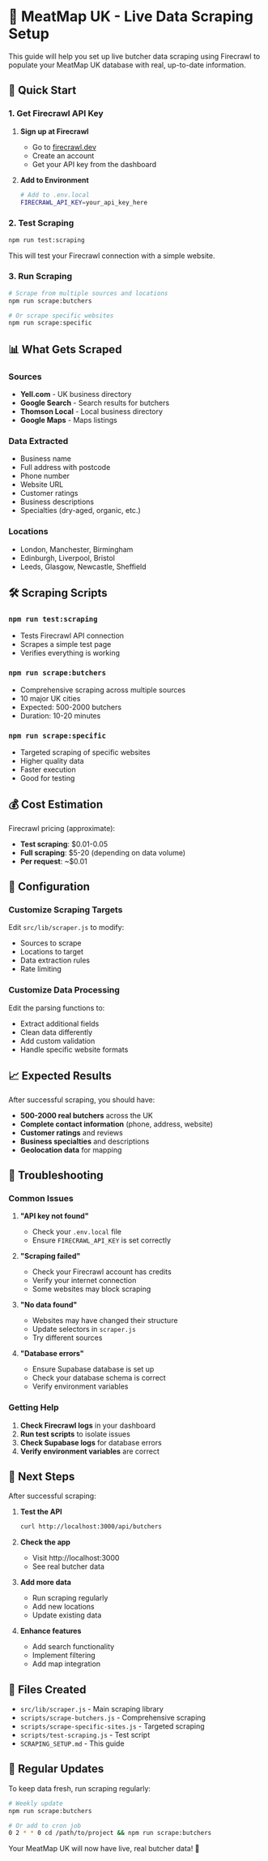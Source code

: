 # 🥩 MeatMap UK - Live Data Scraping Setup

This guide will help you set up live butcher data scraping using Firecrawl to populate your MeatMap UK database with real, up-to-date information.

## 🚀 Quick Start

### 1. Get Firecrawl API Key

1. **Sign up at Firecrawl**
   - Go to [firecrawl.dev](https://firecrawl.dev)
   - Create an account
   - Get your API key from the dashboard

2. **Add to Environment**
   ```bash
   # Add to .env.local
   FIRECRAWL_API_KEY=your_api_key_here
   ```

### 2. Test Scraping

```bash
npm run test:scraping
```

This will test your Firecrawl connection with a simple website.

### 3. Run Scraping

```bash
# Scrape from multiple sources and locations
npm run scrape:butchers

# Or scrape specific websites
npm run scrape:specific
```

## 📊 What Gets Scraped

### Sources
- **Yell.com** - UK business directory
- **Google Search** - Search results for butchers
- **Thomson Local** - Local business directory
- **Google Maps** - Maps listings

### Data Extracted
- Business name
- Full address with postcode
- Phone number
- Website URL
- Customer ratings
- Business descriptions
- Specialties (dry-aged, organic, etc.)

### Locations
- London, Manchester, Birmingham
- Edinburgh, Liverpool, Bristol
- Leeds, Glasgow, Newcastle, Sheffield

## 🛠️ Scraping Scripts

### `npm run test:scraping`
- Tests Firecrawl API connection
- Scrapes a simple test page
- Verifies everything is working

### `npm run scrape:butchers`
- Comprehensive scraping across multiple sources
- 10 major UK cities
- Expected: 500-2000 butchers
- Duration: 10-20 minutes

### `npm run scrape:specific`
- Targeted scraping of specific websites
- Higher quality data
- Faster execution
- Good for testing

## 💰 Cost Estimation

Firecrawl pricing (approximate):
- **Test scraping**: $0.01-0.05
- **Full scraping**: $5-20 (depending on data volume)
- **Per request**: ~$0.01

## 🔧 Configuration

### Customize Scraping Targets

Edit `src/lib/scraper.js` to modify:
- Sources to scrape
- Locations to target
- Data extraction rules
- Rate limiting

### Customize Data Processing

Edit the parsing functions to:
- Extract additional fields
- Clean data differently
- Add custom validation
- Handle specific website formats

## 📈 Expected Results

After successful scraping, you should have:
- **500-2000 real butchers** across the UK
- **Complete contact information** (phone, address, website)
- **Customer ratings** and reviews
- **Business specialties** and descriptions
- **Geolocation data** for mapping

## 🚨 Troubleshooting

### Common Issues

1. **"API key not found"**
   - Check your `.env.local` file
   - Ensure `FIRECRAWL_API_KEY` is set correctly

2. **"Scraping failed"**
   - Check your Firecrawl account has credits
   - Verify your internet connection
   - Some websites may block scraping

3. **"No data found"**
   - Websites may have changed their structure
   - Update selectors in `scraper.js`
   - Try different sources

4. **"Database errors"**
   - Ensure Supabase database is set up
   - Check your database schema is correct
   - Verify environment variables

### Getting Help

1. **Check Firecrawl logs** in your dashboard
2. **Run test scripts** to isolate issues
3. **Check Supabase logs** for database errors
4. **Verify environment variables** are correct

## 🎯 Next Steps

After successful scraping:

1. **Test the API**
   ```bash
   curl http://localhost:3000/api/butchers
   ```

2. **Check the app**
   - Visit http://localhost:3000
   - See real butcher data

3. **Add more data**
   - Run scraping regularly
   - Add new locations
   - Update existing data

4. **Enhance features**
   - Add search functionality
   - Implement filtering
   - Add map integration

## 📁 Files Created

- `src/lib/scraper.js` - Main scraping library
- `scripts/scrape-butchers.js` - Comprehensive scraping
- `scripts/scrape-specific-sites.js` - Targeted scraping
- `scripts/test-scraping.js` - Test script
- `SCRAPING_SETUP.md` - This guide

## 🔄 Regular Updates

To keep data fresh, run scraping regularly:

```bash
# Weekly update
npm run scrape:butchers

# Or add to cron job
0 2 * * 0 cd /path/to/project && npm run scrape:butchers
```

Your MeatMap UK will now have live, real butcher data! 🎉

